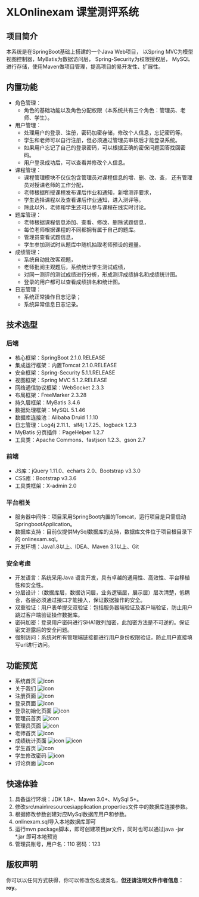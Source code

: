 # XLOnlinexam  课堂测评系统

## 项目简介

本系统是在SpringBoot基础上搭建的一个Java Web项目，
以Spring MVC为模型视图控制器，MyBatis为数据访问层， 
Spring-Security为权限授权层，
MySQL进行存储，使用Maven做项目管理，提高项目的易开发性、扩展性。

## 内置功能

* 角色管理：
   * 角色的基础功能以及角色分配权限（本系统共有三个角色：管理员、老师、学生）。
* 用户管理：
   * 处理用户的登录、注册，密码加密存储，修改个人信息，忘记密码等。
   * 学生和老师可以自行注册，但必须通过管理员审核后才能登录系统。
   * 如果用户忘记了自己的登录密码，可以根据正确的密保问题回答找回密码。
   * 用户登录成功后，可以查看并修改个人信息。
* 课程管理：
    * 课程管理模块不仅仅包含管理员对课程信息的增、删、改、查，
       还有管理员对授课老师的工作分配，
    * 老师根据所授课程发布课后作业和通知，新增测评要求，
    * 学生选择课程以及查看课后作业通知，进入测评等。
    * 除此以外，老师和学生还可以参与课程在线实时讨论。
* 题库管理：
    * 老师根据课程信息添加、查看、修改、删除试题信息，
    * 每位老师根据课程的不同都拥有属于自己的题库。
    * 管理员查看试题信息，
    * 学生参加测试时从题库中随机抽取老师预设的题量。
* 成绩管理：
    * 系统自动批改客观题，
    * 老师批阅主观题后，系统统计学生测试成绩，
    * 对同一测评的测试成绩进行分析，形成测评成绩排名和成绩统计图。
    * 登录的用户都可以查看成绩排名和统计图。
* 日志管理：
    * 系统正常操作日志记录；
    * 系统异常信息日志记录。

## 技术选型

### 后端

* 核心框架：SpringBoot 2.1.0.RELEASE
* 集成运行框架：内置Tomcat 2.1.0.RELEASE
* 安全框架：Spring-Security 5.1.1.RELEASE
* 视图框架：Spring MVC 5.1.2.RELEASE
* 网络通信协议框架：WebSocket 2.3.3
* 布局框架：FreeMarker 2.3.28
* 持久层框架：MyBatis 3.4.6
* 数据处理框架：MySQL 5.1.46
* 数据库连接池：Alibaba Druid 1.1.10
* 日志管理：Log4j 2.11.1、slf4j 1.7.25、logback 1.2.3
* MyBatis 分页插件：PageHelper 1.2.7
* 工具类：Apache Commons、fastjson 1.2.3、gson 2.7

### 前端

* JS库：jQuery 1.11.0、echarts 2.0、Bootstrap v3.3.0
* CSS库：Bootstrap v3.3.6
* 工具类框架：X-admin 2.0

### 平台相关

* 服务器中间件：项目采用SpringBoot内置的Tomcat，运行项目是只需启动 SpringbootApplication。
* 数据库支持：目前仅提供MySql数据库的支持，数据库文件位于项目根目录下的 onlinexam.sql。
* 开发环境：Java1.8以上、IDEA、Maven 3.1以上、Git

### 安全考虑

* 开发语言：系统采用Java 语言开发，具有卓越的通用性、高效性、平台移植性和安全性。
* 分层设计：（数据库层，数据访问层，业务逻辑层，展示层）层次清楚，低耦合，各层必须通过接口才能接入，保证数据操作的安全。
* 双重验证：用户表单提交双验证：包括服务器端验证及客户端验证，防止用户跳过客户端验证操作数据库。
* 密码加密：登录用户密码进行SHA1散列加密，此加密方法是不可逆的。保证密文泄露后的安全问题。
* 强制访问：系统对所有管理端链接都进行用户身份权限验证，防止用户直接填写url进行访问。

## 功能预览

* 系统首页
![icon](./src/main/resources/static/screenshot/index.png?raw=true)
* 关于我们
![icon](./src/main/resources/static/screenshot/aboutUs.png?raw=true)
* 注册页面
![icon](./src/main/resources/static/screenshot/regist.png?raw=true)
* 登录页面
![icon](./src/main/resources/static/screenshot/login.png?raw=true)
* 登录初始化页面
![icon](./src/main/resources/static/screenshot/loginInit.png?raw=true)
* 管理员首页
![icon](./src/main/resources/static/screenshot/adminIndex.png?raw=true)
* 管理员页面
![icon](./src/main/resources/static/screenshot/adminPage.png?raw=true)
* 老师首页
![icon](./src/main/resources/static/screenshot/teacherIndex.png?raw=true)
* 成绩统计页面
![icon](./src/main/resources/static/screenshot/grade.png?raw=true)
![icon](./src/main/resources/static/screenshot/grade2.png?raw=true)
* 学生首页
![icon](./src/main/resources/static/screenshot/studentIndex.png?raw=true)
* 学生修改密码
![icon](./src/main/resources/static/screenshot/modifyPWD.png?raw=true)
* 讨论页面
![icon](./src/main/resources/static/screenshot/chatting.png?raw=true)

## 快速体验

1. 具备运行环境：JDK 1.8+、Maven 3.0+、MySql 5+。
2. 修改src\main\resources\application.properties文件中的数据库连接参数。
3. 根据修改参数创建对应MySql数据库用户和参数。
4. onlinexam.sql导入本地数据库即可
5. 运行mvn package脚本，即可创建项目jar文件，同时也可以通过java -jar *.jar 即可本地预览
6. 管理员账号，用户名：110 密码：123

## 版权声明

你可以以任何方式获得，你可以修改包名或类名，**但还请注明文件作者信息：roy**。
